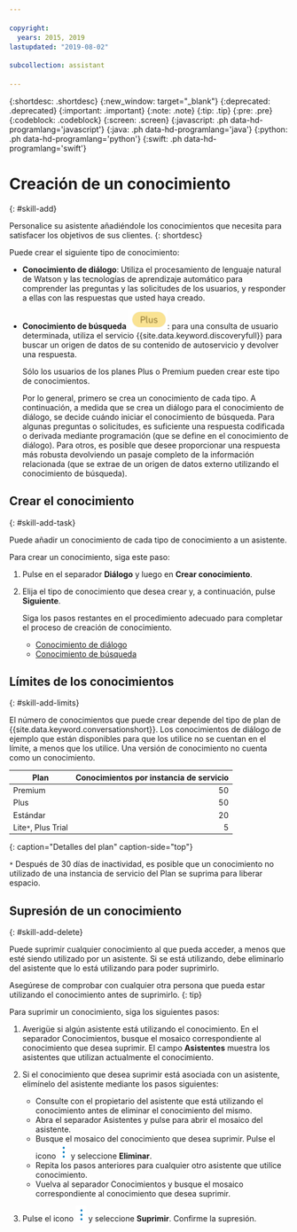 ```yaml
---

copyright:
  years: 2015, 2019
lastupdated: "2019-08-02"

subcollection: assistant

---
```


{:shortdesc: .shortdesc}
{:new_window: target="_blank"}
{:deprecated: .deprecated}
{:important: .important}
{:note: .note}
{:tip: .tip}
{:pre: .pre}
{:codeblock: .codeblock}
{:screen: .screen}
{:javascript: .ph data-hd-programlang='javascript'}
{:java: .ph data-hd-programlang='java'}
{:python: .ph data-hd-programlang='python'}
{:swift: .ph data-hd-programlang='swift'}

# Creación de un conocimiento
{: #skill-add}

Personalice su asistente añadiéndole los conocimientos que necesita para satisfacer los objetivos de sus clientes.
{: shortdesc}

Puede crear el siguiente tipo de conocimiento:

- **Conocimiento de diálogo**: Utiliza el procesamiento de lenguaje natural de Watson y las tecnologías de aprendizaje automático para comprender las preguntas y las solicitudes de los usuarios, y responder a ellas con las respuestas que usted haya creado.

- **Conocimiento de búsqueda** ![Solo en el plan Plus o Premium](images/plus.png): para una consulta de usuario determinada, utiliza el servicio {{site.data.keyword.discoveryfull}} para buscar un origen de datos de su contenido de autoservicio y devolver una respuesta.

  Sólo los usuarios de los planes Plus o Premium pueden crear este tipo de conocimientos.
  
  Por lo general, primero se crea un conocimiento de cada tipo. A continuación, a medida que se crea un diálogo para el conocimiento de diálogo, se decide cuándo iniciar el conocimiento de búsqueda. Para algunas preguntas o solicitudes, es suficiente una respuesta codificada o derivada mediante programación (que se define en el conocimiento de diálogo). Para otros, es posible que desee proporcionar una respuesta más robusta devolviendo un pasaje completo de la información relacionada (que se extrae de un origen de datos externo utilizando el conocimiento de búsqueda).

## Crear el conocimiento
{: #skill-add-task}

Puede añadir un conocimiento de cada tipo de conocimiento a un asistente.

Para crear un conocimiento, siga este paso:

1.  Pulse en el separador **Diálogo** y luego en **Crear conocimiento**.

1.  Elija el tipo de conocimiento que desea crear y, a continuación, pulse **Siguiente**.

    Siga los pasos restantes en el procedimiento adecuado para completar el proceso de creación de conocimiento.

      - [Conocimiento de diálogo](/docs/services/assistant?topic=assistant-skill-dialog-add)
      - [Conocimiento de búsqueda](/docs/services/assistant?topic=assistant-skill-search-add)

## Límites de los conocimientos
{: #skill-add-limits}

El número de conocimientos que puede crear depende del tipo de plan de {{site.data.keyword.conversationshort}}. Los conocimientos de diálogo de ejemplo que están disponibles para que los utilice no se cuentan en el límite, a menos que los utilice. Una versión de conocimiento no cuenta como un conocimiento.

| Plan     | Conocimientos por instancia de servicio |
|------------------|----------------------------:|
| Premium          |                          50 |
| Plus             |                          50 |
| Estándar         |                          20 |
| Lite`*`, Plus Trial |                        5 |
{: caption="Detalles del plan" caption-side="top"}

`*` Después de 30 días de inactividad, es posible que un conocimiento no utilizado de una instancia de servicio del Plan se suprima para liberar espacio.

## Supresión de un conocimiento
{: #skill-add-delete}

Puede suprimir cualquier conocimiento al que pueda acceder, a menos que esté siendo utilizado por un asistente. Si se está utilizando, debe eliminarlo del asistente que lo está utilizando para poder suprimirlo.

Asegúrese de comprobar con cualquier otra persona que pueda estar utilizando el conocimiento antes de suprimirlo.
{: tip}

Para suprimir un conocimiento, siga los siguientes pasos:

1.  Averigüe si algún asistente está utilizando el conocimiento. En el separador Conocimientos, busque el mosaico correspondiente al conocimiento que desea suprimir. El campo **Asistentes** muestra los asistentes que utilizan actualmente el conocimiento.

1.  Si el conocimiento que desea suprimir está asociada con un asistente, elimínelo del asistente mediante los pasos siguientes:

    - Consulte con el propietario del asistente que está utilizando el conocimiento antes de eliminar el conocimiento del mismo.
    - Abra el separador Asistentes y pulse para abrir el mosaico del asistente.
    - Busque el mosaico del conocimiento que desea suprimir. Pulse el icono ![abrir y cerrar lista de opciones](images/kabob-beta.png) y seleccione **Eliminar**.
    - Repita los pasos anteriores para cualquier otro asistente que utilice conocimiento.
    - Vuelva al separador Conocimientos y busque el mosaico correspondiente al conocimiento que desea suprimir.

1.  Pulse el icono ![abrir y cerrar lista de opciones](images/kabob-beta.png) y seleccione **Suprimir**. Confirme la supresión.

